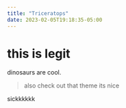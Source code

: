 ```yaml
---
title: "Triceratops"
date: 2023-02-05T19:18:35-05:00
---
```

# this is legit

dinosaurs are cool.
>also check out that theme
>its nice

sickkkkkk
